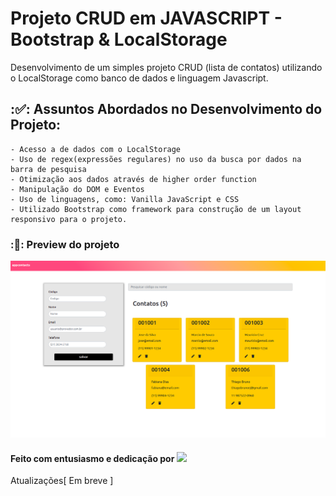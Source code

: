 # Projeto CRUD em JAVASCRIPT - Bootstrap & LocalStorage

Desenvolvimento de um simples projeto CRUD (lista de contatos) utilizando o LocalStorage como banco de dados e linguagem Javascript.


## ::white_check_mark:: Assuntos Abordados no Desenvolvimento do Projeto:

    - Acesso a de dados com o LocalStorage
    - Uso de regex(expressões regulares) no uso da busca por dados na barra de pesquisa
    - Otimização aos dados através de higher order function 
    - Manipulação do DOM e Eventos
    - Uso de linguagens, como: Vanilla JavaScript e CSS
    - Utilizado Bootstrap como framework para construção de um layout responsivo para o projeto.


### ::rocket:: Preview do projeto

![](img/contatosapp.png)


#### Feito com entusiasmo e dedicação por ![](https://www.linkedin.com/in/alessandradocouto) 

Atualizações[ Em breve ]